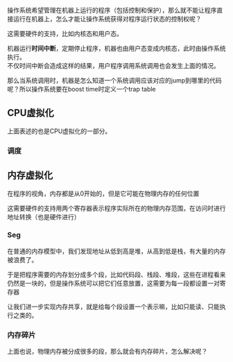 操作系统希望管理在机器上运行的程序（包括控制和保护），那么就不能让程序直接运行在机器上，怎么才能让操作系统获得对程序运行状态的控制权呢？

这需要硬件的支持，比如内核态和用户态。

机器运行**时间中断**，定期停止程序，机器也由用户态变成内核态，此时由操作系统执行。  
不仅时间中断会造成这样的结果，用户程序调用系统调用也会发生上面的情况。

那么当系统调用时，机器是怎么知道一个系统调用应该对应的jump到哪里的代码呢？所以操作系统要在boost time时定义一个trap table

## CPU虚拟化

上面表述的也是CPU虚拟化的一部分。

### 调度

## 内存虚拟化

在程序的视角，内存都是从0开始的，但是它可能在物理内存的任何位置  

这需要硬件的支持用两个寄存器表示程序实际所在的物理内存范围，在访问时进行地址转换（也是硬件进行）

### Seg

在普通的内存模型中，我们发现地址从低到高是堆，从高到低是栈，有大量的内存被浪费了。

于是把程序需要的内存划分成多个段，比如代码段、栈段、堆段，这些在进程看来仍然是一块的，但是操作系统可以把它们任意放置，这需要为每一段都设置一对寄存器

让我们进一步实现内存共享，就是给每个段设置一个表示嘛，比如只能读、只能执行之类的。

### 内存碎片

上面也说，物理内存被分成很多的段，那么就会有内存碎片，怎么解决呢？

